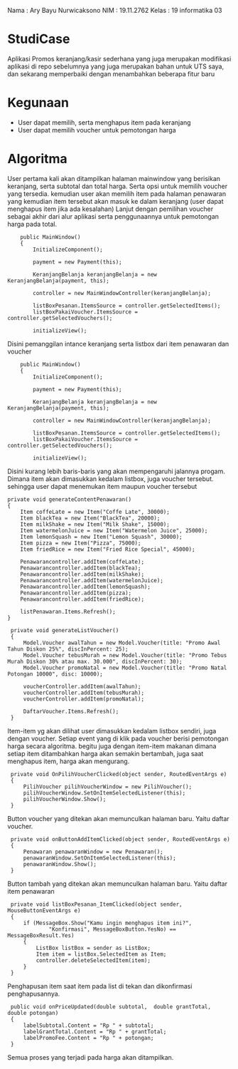 Nama  : Ary Bayu Nurwicaksono
NIM   : 19.11.2762
Kelas : 19 informatika 03


# StudiCase

Aplikasi Promos keranjang/kasir sederhana yang juga merupakan modifikasi aplikasi di repo sebelumnya yang juga merupakan bahan untuk UTS saya, dan sekarang memperbaiki dengan menambahkan beberapa fitur baru

# Kegunaan
- User dapat memilih, serta menghapus item pada keranjang
- User dapat memilih voucher untuk pemotongan harga

# Algoritma
 User pertama kali akan ditampilkan halaman mainwindow yang berisikan keranjang, serta subtotal dan total harga. Serta opsi untuk memilih voucher yang tersedia.
 kemudian user akan memilih item pada halaman penawaran yang kemudian item tersebut akan masuk ke dalam keranjang (user dapat menghapus item jika ada kesalahan)
 Lanjut dengan pemilihan voucher sebagai akhir dari alur aplikasi serta penggunaannya untuk pemotongan harga pada total.


        public MainWindow()
        {
            InitializeComponent();

            payment = new Payment(this);

            KeranjangBelanja keranjangBelanja = new KeranjangBelanja(payment, this);

            controller = new MainWindowController(keranjangBelanja);

            listBoxPesanan.ItemsSource = controller.getSelectedItems();
            listBoxPakaiVoucher.ItemsSource = controller.getSelectedVouchers();

            initializeView();


Disini pemanggilan intance keranjang serta listbox dari item penawaran dan voucher

        public MainWindow()
        {
            InitializeComponent();

            payment = new Payment(this);

            KeranjangBelanja keranjangBelanja = new KeranjangBelanja(payment, this);

            controller = new MainWindowController(keranjangBelanja);

            listBoxPesanan.ItemsSource = controller.getSelectedItems();
            listBoxPakaiVoucher.ItemsSource = controller.getSelectedVouchers();

            initializeView();
Disini kurang lebih baris-baris yang akan mempengaruhi jalannya progam. Dimana item akan dimasukkan kedalam listbox, juga voucher tersebut. sehingga user dapat menemukan item maupun voucher tersebut

    private void generateContentPenawaran()
    {
        Item coffeLate = new Item("Coffe Late", 30000);
        Item blackTea = new Item("BlackTea", 20000);
        Item milkShake = new Item("Milk Shake", 15000);
        Item watermelonJuice = new Item("Watermelon Juice", 25000);
        Item lemonSquash = new Item("Lemon Squash", 30000);
        Item pizza = new Item("Pizza", 75000);
        Item friedRice = new Item("Fried Rice Special", 45000);

        Penawarancontroller.addItem(coffeLate);
        Penawarancontroller.addItem(blackTea);
        Penawarancontroller.addItem(milkShake);
        Penawarancontroller.addItem(watermelonJuice);
        Penawarancontroller.addItem(lemonSquash);
        Penawarancontroller.addItem(pizza);
        Penawarancontroller.addItem(friedRice);

        listPenawaran.Items.Refresh();
    }
    
     private void generateListVoucher()
     {
         Model.Voucher awalTahun = new Model.Voucher(title: "Promo Awal Tahun Diskon 25%", discInPercent: 25);
         Model.Voucher tebusMurah = new Model.Voucher(title: "Promo Tebus Murah Diskon 30% atau max. 30.000", discInPercent: 30);
         Model.Voucher promoNatal = new Model.Voucher(title: "Promo Natal Potongan 10000", disc: 10000);

         voucherController.addItem(awalTahun);
         voucherController.addItem(tebusMurah);
         voucherController.addItem(promoNatal);

         DaftarVoucher.Items.Refresh();
     }
Item-item yg akan dilihat user dimasukkan kedalam listbox sendiri, juga dengan voucher. Setiap event yang di klik pada voucher berisi pemotongan harga secara algoritma. begitu juga dengan item-item makanan dimana setiap item ditambahkan harga akan semakin bertambah, juga saat menghapus item, harga akan mengurang.

     private void OnPilihVoucherClicked(object sender, RoutedEventArgs e)
     {
         PilihVoucher pilihVoucherWindow = new PilihVoucher();
         pilihVoucherWindow.SetOnItemSelectedListener(this);
         pilihVoucherWindow.Show();
     }
     
Button voucher yang ditekan akan memunculkan halaman baru. Yaitu daftar voucher.

     private void onButtonAddItemClicked(object sender, RoutedEventArgs e)
     {
         Penawaran penawaranWindow = new Penawaran();
         penawaranWindow.SetOnItemSelectedListener(this);
         penawaranWindow.Show();
     }
     
Button tambah yang ditekan akan memunculkan halaman baru. Yaitu daftar item penawaran

     private void listBoxPesanan_ItemClicked(object sender, MouseButtonEventArgs e)
     {
         if (MessageBox.Show("Kamu ingin menghapus item ini?",
                 "Konfirmasi", MessageBoxButton.YesNo) == MessageBoxResult.Yes)
         {
             ListBox listBox = sender as ListBox;
             Item item = listBox.SelectedItem as Item;
             controller.deleteSelectedItem(item);
         }
     }
     
Penghapusan item saat item pada list di tekan dan dikonfirmasi penghapusannya.

     public void onPriceUpdated(double subtotal,  double grantTotal, double potongan)
     {
         labelSubtotal.Content = "Rp " + subtotal;
         labelGrantTotal.Content = "Rp " + grantTotal;
         labelPromoFee.Content = "Rp " + potongan;
     }
    
Semua proses yang terjadi pada harga akan ditampilkan.
